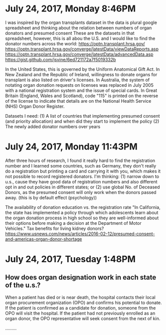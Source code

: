 # July 24, 2017, Monday 8:46PM
I was inspired by the organ transplants dataset in the data is plural google spreadsheet and thinking about the relation between numbers of organ donators and presumed consent
These are the datasets in that spreadsheet, however, this is all abou the U.S. and I would like to find the donator numbers across the world:
https://optn.transplant.hrsa.gov/
https://optn.transplant.hrsa.gov/converge/latestData/viewDataReports.asp
https://optn.transplant.hrsa.gov/converge/latestData/advancedData.asp
https://gist.github.com/jsvine/6ed721172a7f5019332b

In the United States, this is governed by the Uniform Anatomical Gift Act. In New Zealand and the Republic of Ireland, willingness to donate organs for transplant is also listed on driver's licenses. In Australia, the system of notating organ donation requests on licenses was replaced in July 2005 with a national registration system and the issue of special cards. In Great Britain (England, Wales and Scotland), code "115" is printed on the reverse of the license to indicate that details are on the National Health Service (NHS) Organ Donor Register.

Datasets I need:
(1) A list of countries that implementing presumed consent (and priority allocation) and when did they start to implement the policy
(2) The newly added donator numbers over years


# July 24, 2017, Monday 11:43PM
After three hours of research, I found it really hard to find the registration number and I learned some countries, such as Germany, they don't really do a registration but printing a card and carrying it with you, which makes it not possible to record registered donators. 
I'm thinking:
(1) narrow down to u.s., cause they have good data of registration numbers and also different opt in and out policies in different states;
or (2) use global No. of Deceased Donors, as the presumed consent will only work when the donors passed away. (this is by default effect (psychology))

The availability of donation education vs. the registration rate
"In California, the state has implemented a policy through which adolescents learn about the organ donation process in high school so they are well-informed about their options before making a decision at the Department of Motor Vehicles."
Tax benefits for living kidney donors?
https://www.usnews.com/news/articles/2016-02-12/presumed-consent-and-americas-organ-donor-shortage

# July 24, 2017, Tuesday 1:48PM
## How does organ designation work in each state of the u.s.?
When a patient has died or is near death, the hospital contacts their local organ procurement organization (OPO) and confirms his potential to donate. If the patient is confirmed as a candidate for donation, someone from the OPO will visit the hospital. If the patient had not previously enrolled as an organ donor, the OPO representative will seek consent from the next of kin.

.........
